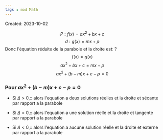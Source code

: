 ```yaml
---
tags : mod Math
---
```

Created: 2023-10-02


$$P:f(x)=ax^2+bx+c$$
$$d:g(x)=mx+p$$
Donc l'équation réduite de la parabole et la droite est:
?
$$f(x)=g(x)$$
$$ax^2+bx+c=mx+p$$
$$ax^2+(b-m)x+c-p=0$$
<!--SR:!2023-11-16,2,245-->

### Pour $ax^2+(b-m)x+c-p=0$
- Si $\Delta>0$,:: alors l'equation a deux solutions réelles et la droite et sécante par rapport a la parabole
<!--SR:!2023-11-22,7,265-->
- Si $\Delta=0$,:: alors l'equation a une solution réelle et la droite et tangente par rapport a la parabole
<!--SR:!2023-11-16,6,210-->
- Si $\Delta<0$,:: alors l'equation a aucune solution réelle et la droite et externe par rapport a la parabole
<!--SR:!2023-11-28,13,246-->